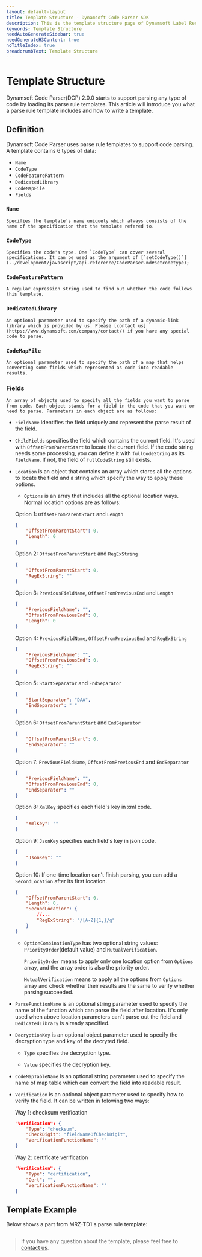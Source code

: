 ```yaml
---
layout: default-layout
title: Template Structure - Dynamsoft Code Parser SDK 
description: This is the template structure page of Dynamsoft Label Recoginizer SDK.
keywords: Template Structure
needAutoGenerateSidebar: true
needGenerateH3Content: true
noTitleIndex: true
breadcrumbText: Template Structure
---
```


# Template Structure

Dynamsoft Code Parser(DCP) 2.0.0 starts to support parsing any type of code by loading its parse rule templates. This article will introduce you what a parse rule template includes and how to write a template.

## Definition

Dynamsoft Code Parser uses parse rule templates to support code parsing. A template contains 6 types of data: 

- `Name`
- `CodeType`
- `CodeFeaturePattern`
- `DedicatedLibrary`
- `CodeMapFile`
- `Fields`

### `Name` 

    Specifies the template's name uniquely which always consists of the name of the specification that the template refered to.

### `CodeType` 

    Specifies the code's type. One `CodeType` can cover several specifications. It can be used as the argument of [`setCodeType()`](../development/javascript/api-reference/CodeParser.md#setcodetype);

### `CodeFeaturePattern` 

    A regular expression string used to find out whether the code follows this template.

### `DedicatedLibrary` 

    An optional parameter used to specify the path of a dynamic-link library which is provided by us. Please [contact us](https://www.dynamsoft.com/company/contact/) if you have any special code to parse.

### `CodeMapFile` 

    An optional parameter used to specify the path of a map that helps converting some fields which represented as code into readable results.

### Fields

    An array of objects used to specify all the fields you want to parse from code. Each object stands for a field in the code that you want or need to parse. Parameters in each object are as follows:

- `FieldName` identifies the field uniquely and represent the parse result of the field.

- `ChildFields` specifies the field which contains the current field. It's used with `OffsetFromParentStart` to locate the current field. If the code string needs some processing, you can define it with `fullCodeString` as its `FieldName`. If not, the field of `fullCodeString` still exists.

- `Location` is an object that contains an array which stores all the options to locate the field and a string which specify the way to apply these options.

    - `Options` is an array that includes all the optional location ways. Normal location options are as follows:

    Option 1: `OffsetFromParentStart` and `Length`
    ```json
    {
        "OffsetFromParentStart": 0,
        "Length": 0
    }
    ```
    Option 2: `OffsetFromParentStart` and `RegExString`
    ```json
    {
        "OffsetFromParentStart": 0,
        "RegExString": ""
    }
    ```
    Option 3: `PreviousFieldName`, `OffsetFromPreviousEnd` and `Length`
    ```json
    {
        "PreviousFieldName": "",
        "OffsetFromPreviousEnd": 0,
        "Length": 0
    }
    ```
    Option 4: `PreviousFieldName`, `OffsetFromPreviousEnd` and `RegExString`
    ```json
    {
        "PreviousFieldName": "",
        "OffsetFromPreviousEnd": 0,
        "RegExString": ""
    }
    ```
    Option 5: `StartSeparator` and `EndSeparator`
    ```json
    {
        "StartSeparator": "DAA",
        "EndSeparator": " "
    }
    ```
    Option 6: `OffsetFromParentStart` and `EndSeparator`
    ```json
    {
        "OffsetFromParentStart": 0,
        "EndSeparator": ""
    }
    ```
    Option 7: `PreviousFieldName`, `OffsetFromPreviousEnd` and `EndSeparator`
    ```json
    {
        "PreviousFieldName": "",
        "OffsetFromPreviousEnd": 0,
        "EndSeparator": ""
    }
    ```
    Option 8: `XmlKey` specifies each field's key in xml code.
    ```json
    {
        "XmlKey": ""
    }
     ```
    Option 9: `JsonKey` specifies each field's key in json code.
    ```json   
    {
        "JsonKey": ""
    }
    ```
    Option 10: If one-time location can't finish parsing, you can add a `SecondLocation` after its first location.
    ```json
    {
        "OffsetFromParentStart": 0,
        "Length": 0,
        "SecondLocation": {
            //...
            "RegExString": "/[A-Z]{1,}/g"
        }
    }
    ```
    
    - `OptionCombinationType` has two optional string values: `PriorityOrder`(default value) and `MutualVerification`. 

        `PriorityOrder` means to apply only one location option from `Options` array, and the array order is also the priority order.

        `MutualVerification` means to apply all the options from `Options` array and check whether their results are the same to verify whether parsing succeeded.

- `ParseFunctionName` is an optional string parameter used to specify the name of the function which can parse the field after location. It's only used when above location parameters can't parse out the field and `DedicatedLibrary` is already specified.

- `DecryptionKey` is an optional object parameter used to specify the decryption type and key of the decryted field. 

    - `Type` specifies the decryption type.

    - `Value` specifies the decryption key.

- `CodeMapTableName` is an optional string parameter used to specify the name of map table which can convert the field into readable result.

- `Verification` is an optional object parameter used to specify how to verify the field. It can be written in folowing two ways:

    Way 1: checksum verification
    ```json
    "Verification": {
        "Type": "checksum",
        "CheckDigit": "fieldNameOfCheckDigit",
        "VerificationFunctionName": ""
    }
    ```
    Way 2: certificate verification
    ```json
    "Verification": {
        "Type": "certification",
        "Cert": "",
        "VerificationFunctionName": ""
    }
    ```

## Template Example

Below shows a part from MRZ-TD1's parse rule template:

```json

```
> If you have any question about the template, please feel free to [contact us](https://www.dynamsoft.com/company/contact/).
